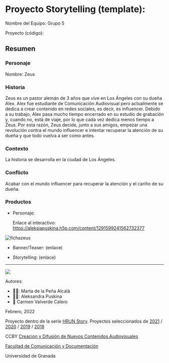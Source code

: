 # Proyecto Storytelling (template): 

Nombre del Equipo: Grupo 5

Proyecto (código): 


## Resumen


### Personaje

Nombre: Zeus

### Historia
Zeus es un pastor alemán de 3 años que vive en Los Ángeles con su dueña Alex. Alex fue estudiante de Comunicación Audiovisual pero actualmente se dedica a crear contenido en redes sociales, es decir, es influencer. Debido a su trabajo, Alex pasa mucho tiempo encerrado en su estudio de grabación y, cuando no, está de viaje, por lo que cada vez dedica menos tiempo a Zeus. Por esta razón, Zeus decide, junto a sus amigos, empezar una revolución contra el mundo influencer e intentar recuperar la atención de su dueña y que todo vuelva a ser como antes.

### Contexto
La historia se desarrolla en la ciudad de Los Ángeles.

### Conflicto 
Acabar con el mundo influencer para recuperar la atención y el cariño de su dueña.


### Productos

- Personaje: 
  
  Enlace al interactivo: https://aleksiapuskina.h5p.com/content/1291599241562732377 

![fichazeus](https://user-images.githubusercontent.com/104418443/165248439-5d33e839-7a42-4923-b7b7-788137e30920.jpg)

- Banner/Teaser:  (enlace) 

- Storytelling: (enlace) 

------
![](https://upload.wikimedia.org/wikipedia/commons/thumb/6/62/CC-BY-SA-Andere_Wikis_%28v%29.svg/200px-CC-BY-SA-Andere_Wikis_%28v%29.svg.png)


Autores:  
<!---
Incluir lista de personas del grupo 
Se puede añadir enlace a página personal de github o lo que se quiera...(optativo)
-->

- 💆‍♀️: Marta de la Peña Alcalá
- 💁‍♀️: Aleksandra Puskina
- 💃 Carmen Valverde Calero

<!---
Lista completa de emojis de markDown - https://gist.github.com/rxaviers/7360908) 
-->



Febrero, 2022

Proyecto dentro de la serie [HRUN Story](https://github.com/mgea/storytelling_21/blob/master/What_is_a_HRUN_story.md). 
Proyectos seleccionados de  [2021](https://github.com/mgea/storytelling/blob/master/2021/readme.md) / [2020](https://github.com/mgea/storytelling/blob/master/2020/readme.md)  / 
[2019](https://github.com/mgea/storytelling/blob/master/2019/readme.md) / [2018](https://github.com/mgea/storytelling/blob/master/2018/readme.md) 

CCBY [Creacion y Difusión de Nuevos Contenidos Audiovisuales](http://utopolis.ugr.es/medialab)

[Facultad de Comunicación y Documentación](http://fcd.ugr.es)

Universidad de Granada
